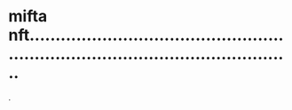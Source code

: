 # mifta nft........................................................................................................
.
